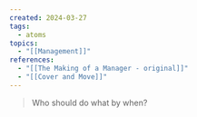 ```yaml
---
created: 2024-03-27
tags:
  - atoms
topics:
  - "[[Management]]"
references:
  - "[[The Making of a Manager - original]]"
  - "[[Cover and Move]]"
---
```

> Who should do what by when?
